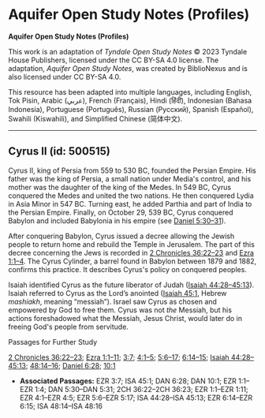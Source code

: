# Aquifer Open Study Notes (Profiles)

**Aquifer Open Study Notes (Profiles)**

This work is an adaptation of *Tyndale Open Study Notes* © 2023 Tyndale House Publishers, licensed under the CC BY\-SA 4\.0 license. The adaptation, *Aquifer Open Study Notes*, was created by BiblioNexus and is also licensed under CC BY\-SA 4\.0\.

This resource has been adapted into multiple languages, including English, Tok Pisin, Arabic (عربي), French (Français), Hindi (हिंदी), Indonesian (Bahasa Indonesia), Portuguese (Português), Russian (Русский), Spanish (Español), Swahili (Kiswahili), and Simplified Chinese (简体中文).



--------------------------------

## Cyrus II (id: 500515)

Cyrus II, king of Persia from 559 to 530 BC, founded the Persian Empire. His father was the king of Persia, a small nation under Media's control, and his mother was the daughter of the king of the Medes. In 549 BC, Cyrus conquered the Medes and united the two nations. He then conquered Lydia in Asia Minor in 547 BC. Turning east, he added Parthia and part of India to the Persian Empire. Finally, on October 29, 539 BC, Cyrus conquered Babylon and included Babylonia in his empire (see [Daniel 5:30–31](https://ref.ly/Dan5:30-Dan5:31)).

After conquering Babylon, Cyrus issued a decree allowing the Jewish people to return home and rebuild the Temple in Jerusalem. The part of this decree concerning the Jews is recorded in [2 Chronicles 36:22–23](https://ref.ly/2Chr36:22-2Chr36:23) and [Ezra 1:1–4](https://ref.ly/Ezra1:1-Ezra1:4). The Cyrus Cylinder, a barrel found in Babylon between 1879 and 1882, confirms this practice. It describes Cyrus's policy on conquered peoples.

Isaiah identified Cyrus as the future liberator of Judah ([Isaiah 44:28–45:13](https://ref.ly/Isa44:28-Isa45:13)). Isaiah referred to Cyrus as the Lord’s anointed ([Isaiah 45:1](https://ref.ly/Isa45:1), Hebrew *mashiakh*, meaning “messiah”). Israel saw Cyrus as chosen and empowered by God to free them. Cyrus was not *the* Messiah, but his actions foreshadowed what the Messiah, Jesus Christ, would later do in freeing God's people from servitude.

Passages for Further Study

[2 Chronicles 36:22–23](https://ref.ly/2Chr36:22-2Chr36:23); [Ezra 1:1–11](https://ref.ly/Ezra1:1-Ezra1:11); [3:7](https://ref.ly/Ezra3:7); [4:1–5](https://ref.ly/Ezra4:1-Ezra4:5); [5:6–17](https://ref.ly/Ezra5:6-Ezra5:17); [6:14–15](https://ref.ly/Ezra6:14-Ezra6:15); [Isaiah 44:28–45:13](https://ref.ly/Isa44:28-Isa45:13); [48:14–16](https://ref.ly/Isa48:14-Isa48:16); [Daniel 6:28](https://ref.ly/Dan6:28); [10:1](https://ref.ly/Dan10:1)

* **Associated Passages:** EZR 3:7; ISA 45:1; DAN 6:28; DAN 10:1; EZR 1:1–EZR 1:4; DAN 5:30–DAN 5:31; 2CH 36:22–2CH 36:23; EZR 1:1–EZR 1:11; EZR 4:1–EZR 4:5; EZR 5:6–EZR 5:17; ISA 44:28–ISA 45:13; EZR 6:14–EZR 6:15; ISA 48:14–ISA 48:16

